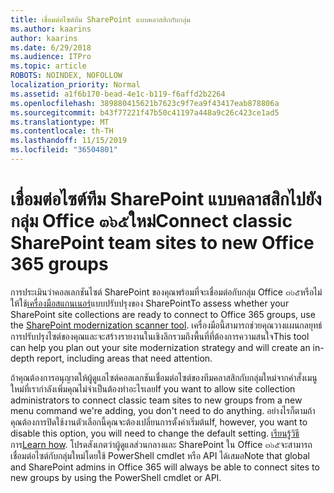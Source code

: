 ```yaml
---
title: เชื่อมต่อไซต์ทีม SharePoint แบบคลาสสิกกับกลุ่ม
ms.author: kaarins
author: kaarins
ms.date: 6/29/2018
ms.audience: ITPro
ms.topic: article
ROBOTS: NOINDEX, NOFOLLOW
localization_priority: Normal
ms.assetid: a1f6b170-bead-4e1c-b119-f6affd2b2264
ms.openlocfilehash: 389880415621b7623c9f7ea9f43417eab878806a
ms.sourcegitcommit: b43f77221f47b50c41197a448a9c26c423ce1ad5
ms.translationtype: MT
ms.contentlocale: th-TH
ms.lasthandoff: 11/15/2019
ms.locfileid: "36504801"
---
```

# <a name="connect-classic-sharepoint-team-sites-to-new-office-365-groups"></a><span data-ttu-id="d21f5-102">เชื่อมต่อไซต์ทีม SharePoint แบบคลาสสิกไปยังกลุ่ม Office ๓๖๕ใหม่</span><span class="sxs-lookup"><span data-stu-id="d21f5-102">Connect classic SharePoint team sites to new Office 365 groups</span></span>

<span data-ttu-id="d21f5-103">การประเมินว่าคอลเลกชันไซต์ SharePoint ของคุณพร้อมที่จะเชื่อมต่อกับกลุ่ม Office ๓๖๕หรือไม่ให้ใช้[เครื่องมือสแกนเนอร์](https://go.microsoft.com/fwlink/?linkid=873066)แบบปรับปรุงของ SharePoint</span><span class="sxs-lookup"><span data-stu-id="d21f5-103">To assess whether your SharePoint site collections are ready to connect to Office 365 groups, use the [SharePoint modernization scanner tool](https://go.microsoft.com/fwlink/?linkid=873066).</span></span> <span data-ttu-id="d21f5-104">เครื่องมือนี้สามารถช่วยคุณวางแผนกลยุทธ์การปรับปรุงไซต์ของคุณและจะสร้างรายงานในเชิงลึกรวมถึงพื้นที่ที่ต้องการความสนใจ</span><span class="sxs-lookup"><span data-stu-id="d21f5-104">This tool can help you plan out your site modernization strategy and will create an in-depth report, including areas that need attention.</span></span>
  
<span data-ttu-id="d21f5-105">ถ้าคุณต้องการอนุญาตให้ผู้ดูแลไซต์คอลเลกชันเชื่อมต่อไซต์ของทีมคลาสสิกกับกลุ่มใหม่จากคำสั่งเมนูใหม่ที่เรากำลังเพิ่มคุณไม่จำเป็นต้องทำอะไรเลย</span><span class="sxs-lookup"><span data-stu-id="d21f5-105">If you want to allow site collection administrators to connect classic team sites to new groups from a new menu command we're adding, you don't need to do anything.</span></span> <span data-ttu-id="d21f5-106">อย่างไรก็ตามถ้าคุณต้องการปิดใช้งานตัวเลือกนี้คุณจะต้องเปลี่ยนการตั้งค่าเริ่มต้น</span><span class="sxs-lookup"><span data-stu-id="d21f5-106">If, however, you want to disable this option, you will need to change the default setting.</span></span> <span data-ttu-id="d21f5-107">[เรียนรู้วิธี](https://go.microsoft.com/fwlink/?linkid=2004316)การ</span><span class="sxs-lookup"><span data-stu-id="d21f5-107">[Learn how](https://go.microsoft.com/fwlink/?linkid=2004316).</span></span> <span data-ttu-id="d21f5-108">โปรดสังเกตว่าผู้ดูแลส่วนกลางและ SharePoint ใน Office ๓๖๕จะสามารถเชื่อมต่อไซต์กับกลุ่มใหม่โดยใช้ PowerShell cmdlet หรือ API ได้เสมอ</span><span class="sxs-lookup"><span data-stu-id="d21f5-108">Note that global and SharePoint admins in Office 365 will always be able to connect sites to new groups by using the PowerShell cmdlet or API.</span></span>
  

